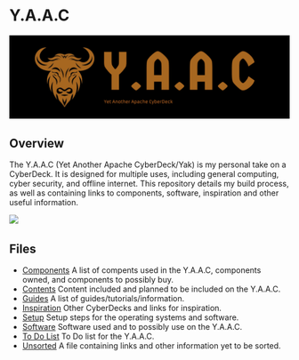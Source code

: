 <!-- ================================================================================ -->

# Y.A.A.C

![Y.A.A.C Logo](images/yaac-high-resolution-logo-edited.png)

## Overview

The Y.A.A.C (Yet Another Apache CyberDeck/Yak) is my personal take on a CyberDeck.  It is designed for multiple uses, including general computing, cyber security, and offline internet.  This repository details my build process, as well as containing links to components, software, inspiration and other useful information.

<img src="images/old-versions/IMG_20240520_163106484_HDR.jpg" width="500">

## Files

* [Components](doc/components.md) A list of compents used in the Y.A.A.C, components owned, and components to possibly buy.
* [Contents](doc/content,md) Content included and planned to be included on the Y.A.A.C.
* [Guides](doc/guides.md) A list of guides/tutorials/information.
* [Inspiration](doc/inspiration.md) Other CyberDecks and links for inspiration.
* [Setup](doc/setup.md) Setup steps for the operating systems and software.
* [Software](doc/software.md) Software used and to possibly use on the Y.A.A.C.
* [To Do List](doc/todo.md) To Do list for the Y.A.A.C.
* [Unsorted](doc/unsorted.md) A file containing links and other information yet to be sorted.

<!-- ================================================================================ -->
